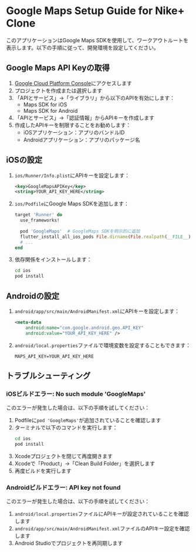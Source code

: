 # Google Maps Setup Guide for Nike+ Clone

このアプリケーションはGoogle Maps SDKを使用して、ワークアウトルートを表示します。以下の手順に従って、開発環境を設定してください。

## Google Maps API Keyの取得

1. [Google Cloud Platform Console](https://console.cloud.google.com/)にアクセスします
2. プロジェクトを作成または選択します
3. 「APIとサービス」→「ライブラリ」から以下のAPIを有効にします：
   - Maps SDK for iOS
   - Maps SDK for Android
4. 「APIとサービス」→「認証情報」からAPIキーを作成します
5. 作成したAPIキーを制限することをお勧めします：
   - iOSアプリケーション：アプリのバンドルID
   - Androidアプリケーション：アプリのパッケージ名

## iOSの設定

1. `ios/Runner/Info.plist`にAPIキーを設定します：
   ```xml
   <key>GoogleMapsAPIKey</key>
   <string>YOUR_API_KEY_HERE</string>
   ```

2. `ios/Podfile`にGoogle Maps SDKを追加します：
   ```ruby
   target 'Runner' do
     use_frameworks!
     
     pod 'GoogleMaps'  # GoogleMaps SDKを明示的に追加
     flutter_install_all_ios_pods File.dirname(File.realpath(__FILE__))
     # ...
   end
   ```

3. 依存関係をインストールします：
   ```bash
   cd ios
   pod install
   ```

## Androidの設定

1. `android/app/src/main/AndroidManifest.xml`にAPIキーを設定します：
   ```xml
   <meta-data
       android:name="com.google.android.geo.API_KEY"
       android:value="YOUR_API_KEY_HERE" />
   ```

2. `android/local.properties`ファイルで環境変数を設定することもできます：
   ```
   MAPS_API_KEY=YOUR_API_KEY_HERE
   ```

## トラブルシューティング

### iOSビルドエラー: No such module 'GoogleMaps'

このエラーが発生した場合は、以下の手順を試してください：

1. Podfileに`pod 'GoogleMaps'`が追加されていることを確認します
2. ターミナルで以下のコマンドを実行します：
   ```bash
   cd ios
   pod install
   ```
3. Xcodeプロジェクトを閉じて再度開きます
4. Xcodeで「Product」→「Clean Build Folder」を選択します
5. 再度ビルドを実行します

### Androidビルドエラー: API key not found

このエラーが発生した場合は、以下の手順を試してください：

1. `android/local.properties`ファイルにAPIキーが設定されていることを確認します
2. `android/app/src/main/AndroidManifest.xml`ファイルのAPIキー設定を確認します
3. Android Studioでプロジェクトを再同期します
